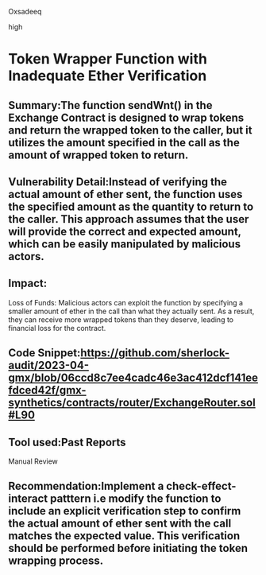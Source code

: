 Oxsadeeq

high

# Token Wrapper Function with Inadequate Ether Verification

## Summary:The function sendWnt() in the  Exchange Contract  is designed to wrap tokens and return the wrapped token to the caller, but it utilizes the amount specified in the call as the amount of wrapped token to return.
## Vulnerability Detail:Instead of verifying the actual amount of ether sent, the function uses the specified amount as the quantity to return to the caller. This approach assumes that the user will provide the correct and expected amount, which can be easily manipulated by malicious actors.

## Impact:
Loss of Funds: Malicious actors can exploit the function by specifying a smaller amount of ether in the call than what they actually sent. As a result, they can receive more wrapped tokens than they deserve, leading to financial loss for the contract.



## Code Snippet:https://github.com/sherlock-audit/2023-04-gmx/blob/06ccd8c7ee4cadc46e3ac412dcf141eefdced42f/gmx-synthetics/contracts/router/ExchangeRouter.sol#L90

## Tool used:Past Reports

Manual Review

## Recommendation:Implement a check-effect-interact patttern i.e modify the function to include an explicit verification step to confirm the actual amount of ether sent with the call matches the expected value. This verification should be performed before initiating the token wrapping process.
